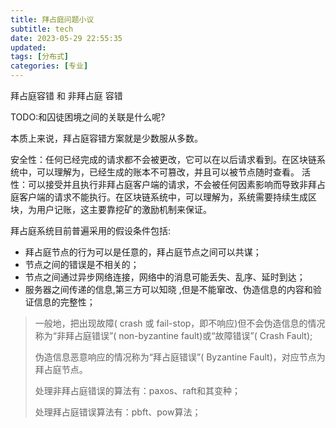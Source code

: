 ```yaml
---
title: 拜占庭问题小议
subtitle: tech
date: 2023-05-29 22:55:35
updated:
tags: [分布式]
categories: [专业]
---
```



拜占庭容错 和 非拜占庭 容错

TODO:和囚徒困境之间的关联是什么呢?

本质上来说，拜占庭容错方案就是少数服从多数。

安全性：任何已经完成的请求都不会被更改，它可以在以后请求看到。在区块链系统中，可以理解为，已经生成的账本不可篡改，并且可以被节点随时查看。
活性：可以接受并且执行非拜占庭客户端的请求，不会被任何因素影响而导致非拜占庭客户端的请求不能执行。在区块链系统中，可以理解为，系统需要持续生成区块，为用户记账，这主要靠挖矿的激励机制来保证。

拜占庭系统目前普遍采用的假设条件包括:

-   拜占庭节点的行为可以是任意的，拜占庭节点之间可以共谋；
-   节点之间的错误是不相关的；
-   节点之间通过异步网络连接，网络中的消息可能丢失、乱序、延时到达；
-   服务器之间传递的信息,第三方可以知晓 ,但是不能窜改、伪造信息的内容和验证信息的完整性；

> 一般地，把出现故障( crash 或 fail-stop，即不响应)但不会伪造信息的情况称为“非拜占庭错误”( non-byzantine fault)或“故障错误”( Crash Fault);
> 
> 伪造信息恶意响应的情况称为“拜占庭错误”( Byzantine Fault)，对应节点为拜占庭节点。
> 
> 处理非拜占庭错误的算法有：paxos、raft和其变种；
> 
> 处理拜占庭错误算法有：pbft、pow算法；

